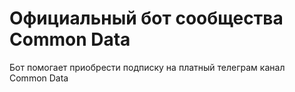 # Официальный бот сообщества Common Data
Бот помогает приобрести подписку на платный телеграм канал Common Data
